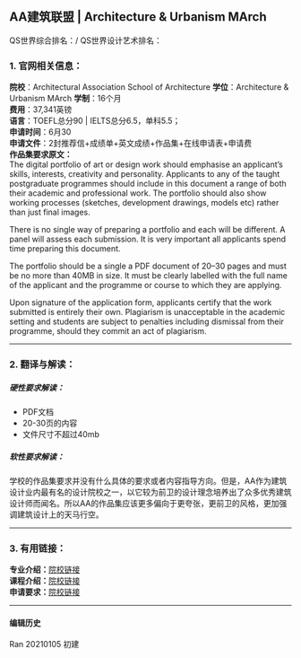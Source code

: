 ## AA建筑联盟 | Architecture & Urbanism MArch

QS世界综合排名：/
QS世界设计艺术排名：

### 1. 官网相关信息：

**院校**：Architectural Association School of Architecture
**学位**：Architecture & Urbanism MArch
**学制**：16个月  
**费用**：37,341英镑  
**语言**：TOEFL总分90 | IELTS总分6.5，单科5.5；  
**申请时间**：6月30  
**申请文件**：2封推荐信+成绩单+英文成绩+作品集+在线申请表+申请费  
**作品集要求原文：**   
The digital portfolio of art or design work should emphasise an applicant’s skills, interests, creativity and personality. Applicants to any of the taught postgraduate programmes should include in this document a range of both their academic and professional work. The portfolio should also show working processes (sketches, development drawings, models etc) rather than just final images.

There is no single way of preparing a portfolio and each will be different. A panel will assess each submission. It is very important all applicants spend time preparing this document.

The portfolio should be a single a PDF document of 20–30 pages and must be no more than 40MB in size. It must be clearly labelled with the full name of the applicant and the programme or course to which they are applying.

Upon signature of the application form, applicants certify that the work submitted is entirely their own. Plagiarism is unacceptable in the academic setting and students are subject to penalties including dismissal from their programme, should they commit an act of plagiarism.




---


### 2. 翻译与解读：

##### 硬性要求解读：
- PDF文档
- 20-30页的内容
- 文件尺寸不超过40mb

##### 软性要求解读：
学校的作品集要求并没有什么具体的要求或者内容指导方向。但是，AA作为建筑设计业内最有名的设计院校之一，以它较为前卫的设计理念培养出了众多优秀建筑设计师而闻名。所以AA的作品集应该更多偏向于更夸张，更前卫的风格，更加强调建筑设计上的天马行空。

---


### 3. 有用链接：

**专业介绍：**[院校链接](https://www.aaschool.ac.uk/academicprogrammes/postgraduate/architecture-and-urbanism)  
**课程介绍：**[院校链接](https://www.aaschool.ac.uk/academicprogrammes/postgraduate/architecture-and-urbanism)  
**申请要求：**[院校链接](https://www.aaschool.ac.uk/admissions/postgraduate)




---


#### 编辑历史

Ran 20210105 初建  
